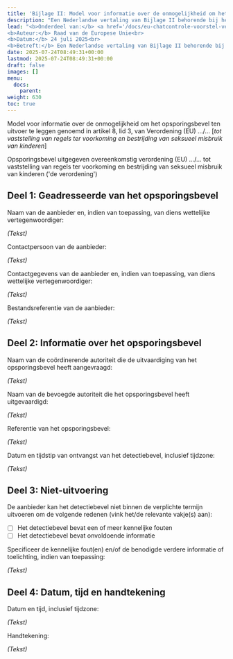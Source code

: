 ```yaml
---
title: 'Bijlage II: Model voor informatie over de onmogelijkheid om het opsporingsbevel ten uitvoer te leggen'
description: "Een Nederlandse vertaling van Bijlage II behorende bij het wetsvoorstel van de Europese Unie (versie van juli 2025) om vrijwel alle elektronische communicatie van alle mensen in EU-landen te controleren."
lead: "<b>Onderdeel van:</b> <a href='/docs/eu-chatcontrole-voorstel-versie-juli-2025/'><i>Voorstel voor een verordening van het Europees Parlement ...</i></a><br> 
<b>Auteur:</b> Raad van de Europese Unie<br> 
<b>Datum:</b> 24 juli 2025<br>
<b>Betreft:</b> Een Nederlandse vertaling van Bijlage II behorende bij het wetsvoorstel van de Europese Unie (versie van juli 2025) om vrijwel alle elektronische communicatie van alle mensen in EU-landen te controleren."
date: 2025-07-24T08:49:31+00:00
lastmod: 2025-07-24T08:49:31+00:00
draft: false
images: []
menu:
  docs:
    parent: 
weight: 630
toc: true
---
```


Model voor informatie over de onmogelijkheid om het opsporingsbevel ten uitvoer te leggen genoemd in artikel 8, lid 3, van Verordening (EU) .../... [_tot vaststelling van regels ter voorkoming en bestrijding van seksueel misbruik van kinderen_]

Opsporingsbevel uitgegeven overeenkomstig verordening (EU) .../... tot vaststelling van regels ter voorkoming en bestrijding van seksueel misbruik van kinderen ('de verordening')

## Deel 1: Geadresseerde van het opsporingsbevel

Naam van de aanbieder en, indien van toepassing, van diens wettelijke vertegenwoordiger:

*(Tekst)*

Contactpersoon van de aanbieder:

*(Tekst)*

Contactgegevens van de aanbieder en, indien van toepassing, van diens wettelijke vertegenwoordiger:

*(Tekst)*

Bestandsreferentie van de aanbieder:

*(Tekst)*

## Deel 2: Informatie over het opsporingsbevel

Naam van de coördinerende autoriteit die de uitvaardiging van het opsporingsbevel heeft aangevraagd:

*(Tekst)*

Naam van de bevoegde autoriteit die het opsporingsbevel heeft uitgevaardigd:

*(Tekst)*

Referentie van het opsporingsbevel:

*(Tekst)*

Datum en tijdstip van ontvangst van het detectiebevel, inclusief tijdzone:

*(Tekst)*

## Deel 3: Niet-uitvoering

De aanbieder kan het detectiebevel niet binnen de verplichte termijn uitvoeren om de volgende redenen (vink het/de relevante vakje(s) aan):

- ☐ Het detectiebevel bevat een of meer kennelijke fouten
- ☐ Het detectiebevel bevat onvoldoende informatie

Specificeer de kennelijke fout(en) en/of de benodigde verdere informatie of toelichting, indien van toepassing:

*(Tekst)*

## Deel 4: Datum, tijd en handtekening

Datum en tijd, inclusief tijdzone:

*(Tekst)*

Handtekening:

*(Tekst)*